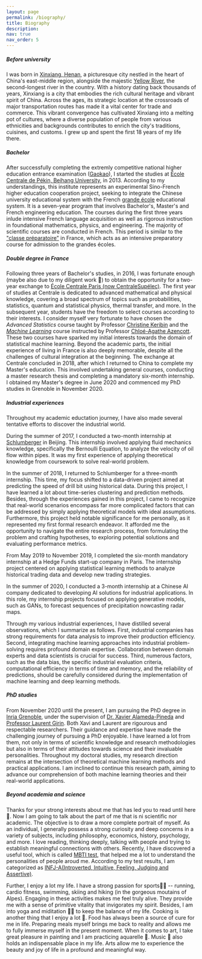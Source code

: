 ```yaml
---
layout: page
permalink: /biography/
title: Biography
description:
nav: true
nav_order: 5
---
```


##### **Before university**
I was born in [Xinxiang, Henan](https://www.google.com/maps/place/Xian+de+Xinxiang,+Henan,+Chine/@35.2915556,113.2614657,10z/data=!3m1!4b1!4m6!3m5!1s0x35d99117287bcd45:0xfb38df2ad86c52a3!8m2!3d35.3032299!4d113.92675!16zL20vMDMybjFm?entry=ttu), a picturesque city nestled in the heart of China's east-middle region, alongside the majestic [Yellow River](https://en.wikipedia.org/wiki/Yellow_River), the second-longest river in the country. With a history dating back thousands of years, Xinxiang is a city that embodies the rich cultural heritage and vibrant spirit of China. Across the ages, its strategic location at the crossroads of major transportation routes has made it a vital center for trade and commerce. This vibrant convergence has cultivated Xinxiang into a melting pot of cultures, where a diverse population of people from various ethnicities and backgrounds contributes to enrich the city's traditions, cuisines, and customs. I grew up and spent the first 18 years of my life there.

##### **Bachelor**
After successfully completing the extremly competitive national higher education entrance examination ([Gaokao](https://en.wikipedia.org/wiki/Gaokao)), I started the studies at [École Centrale de Pékin, Beihang University](https://ecpknen.buaa.edu.cn/), in 2013. According to my understandings, this institute represents an experimental Sino-French higher education cooperation project, seeking to integrate the Chinese university educational system with the French [grande école](https://en.wikipedia.org/wiki/Grande_%C3%A9cole) educational system. It is a seven-year program that involves Bachelor's, Master's and French engineering education. The courses during the first three years inlude intensive French language acquisition as well as rigorous instruction in foundational mathematics, physics, and engineering. The majority of scientific courses are conducted in French. This period is similar to the ["classe préparatoire"](https://en.wikipedia.org/wiki/Classe_pr%C3%A9paratoire_aux_grandes_%C3%A9coles) in France, which acts as an intensive preparatory course for admission to the grandes écoles. 

##### **Double degree in France**
Following three years of Bachelor's studies, in 2016, I was fortunate enough (maybe also due to my diligent work 🤔) to obtain the opportunity for a two-year exchange to [École Centrale Paris (now CentraleSupélec)](https://www.centralesupelec.fr/en). The first year of studies at Centrale is dedicated to advanced mathematical and physical knowledge, covering a broad spectrum of topics such as probabilities, statistics, quantum and statistical physics, thermal transfer, and more. In the subsequent year, students have the freedom to select courses according to their interests. I consider myself very fortunate to have chosen the *Advanced Statistics* course taught by Professor [Christine Keribin](https://wp.imo.universite-paris-saclay.fr/christine-keribin/) and the [*Machine Learning*](https://cazencott.info/index.php/pages/MA-2823-Foundations-of-Machine-Learning-%28Fall-2017%29) course instructed by Professor [Chloé-Agathe Azencott](https://cazencott.info/index.php). These two courses have sparked my initial interests towards the domain of statistical machine learning. Beyond the academic parts, the initial experience of living in France is also deeply memorable, despite all the challenges of cultural integration at the beginning. The exchange at Centrale concluded in 2018, after which I returned to China to complete my Master's education. This involved undertaking general courses, conducting a master research thesis and completing a mandatory six-month internship. I obtained my Master's degree in June 2020 and commenced my PhD studies in Grenoble in November 2020.

##### **Industrial experiences**
Throughout my academic eductation journey, I have also made several tentative efforts to discover the industrial world. 

During the summer of 2017, I conducted a two-month internship at [Schlumberger](https://www.slb.com/) in Beijing. This internship involved applying fluid mechanics knowledge, specifically the  Bernoulli Equation, to analyze the velocity of oil flow within pipes. It was my first experience of applying theoretical knowledge from coursework to solve real-world problem. 

In the summer of 2018, I returned to Schlumberger for a three-month internship. This time, my focus shifted to a data-driven project aimed at predicting the speed of drill bit using historical data. During this project, I have learned a lot about time-series clustering and prediction methods. Besides, through the experiences gained in this project, I came to recognize that real-world scenarios encompass far more complicated factors that can be addressed by simply applying theoretical models with ideal assumptions. Furthermore, this project held notable significance for me personally, as it represented my first formal research endeavor. It afforded me the opportunity to navigate the entire research process, from formulating the problem and crafting hypotheses, to exploring potential solutions and evaluating performance metrics.

From May 2019 to November 2019, I completed the six-month mandatory internship at a Hedge Funds start-up company in Paris. The internship project centered on applying statistical learning methods to analyze historical trading data and develop new trading strategies. 
 
In the summer of 2020, I conducted a 3-month internship at a Chinese AI company dedicated to developing AI solutions for industrial applications. In this role, my internship projects focused on applying generative models, such as GANs, to forecast sequences of precipitation nowcasting radar maps. 

Through my various industrial experiences, I have distilled several observations, which I summarize as follows. First, industrial companies has strong requirements for data analysis to improve their production efficiency. Second, integrating machine learning approaches into industrial problem-solving requires profound domain expertise. Collaboration between domain experts and data scientists is crucial for success. Third, numerous factors, such as the data bias, the specific industrial evaluation criteria, computational efficiency in terms of time and memory, and the reliability of predictions, should be carefully considered during the implementation of machine learning and deep learning methods.

##### **PhD studies**
From November 2020 until the present, I am pursuing the PhD degree in [Inria Grenoble](https://www.inria.fr/en/inria-centre-university-grenoble-alpes), under the supervision of [Dr. Xavier Alameda-Pineda](https://xavirema.eu) and [Professor Laurent Girin](https://www.gipsa-lab.grenoble-inp.fr/user/laurent.girin). Both Xavi and Laurent are rigourous and respectable researchers. Their guidance and expertise have made the challenging journey of pursuing a PhD enjoyable. I have learned a lot from them, not only in terms of scientific knowledge and research methodologies but also in terms of their attitudes towards science and their invaluable personalities. Throughout my doctoral studies, my research direction remains at the intersection of theoretical machine learning methods and practical applications. I am inclined to continue this research path, aiming to advance our comprehension of both machine learning theories and their real-world applications.

##### **Beyond academia and science**
Thanks for your strong interests about me that has led you to read until here 🤗. Now I am going to talk about the part of me that is ni scientific nor academic. The objective is to draw a more complete portrait of myself. As an individual, I generally possess a strong curiosity and deep concerns in a variety of subjects, including philosophy, economics, history, psychology, and more. I love reading, thinking deeply, talking with people and trying to establish meaningful connections with others. Recently, I have discovered a useful tool, which is called [MBTI test](https://www.16personalities.com/), that helped me a lot to understand the personalities of people aroud me. According to my test results, I am categorized as [INFJ-A(Introverted, Intuitive, Feeling, Judging and Assertive)](https://www.16personalities.com/infj-personality).

Further, I enjoy a lot my life. I have a strong passion for sports🏃‍♀️ -- running, cardio fitness, swimming, skiing and hiking (in the gorgeous moutains of Alpes). Engaging in these activities makes me feel truly alive. They provide me with a sense of primitive vitality that invigorates my spirit. Besides, I am into yoga and miditation 🧘‍♀️ to keep the balance of my life. Cooking is another thing that I enjoy a lot 🍜. Food has always been a source of cure for me in life. Preparing meals myself brings me back to reality and allows me to fully immerse myself in the present moment. When it comes to art, I take great pleasure in painting and I am practicing aquarelle 🎨. Music 🎵 also holds an indispensable place in my life. Arts allow me to experience the beauty and joy of life in a profound and meaningful way.